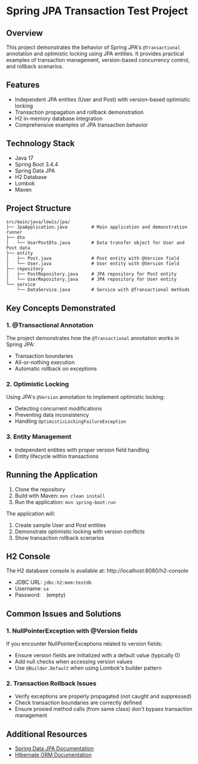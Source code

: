 # Spring JPA Transaction Test Project

## Overview
This project demonstrates the behavior of Spring JPA's `@Transactional` annotation and optimistic locking using JPA entities. It provides practical examples of transaction management, version-based concurrency control, and rollback scenarios.

## Features
- Independent JPA entities (User and Post) with version-based optimistic locking
- Transaction propagation and rollback demonstration
- H2 in-memory database integration
- Comprehensive examples of JPA transaction behavior

## Technology Stack
- Java 17
- Spring Boot 3.4.4
- Spring Data JPA
- H2 Database
- Lombok
- Maven

## Project Structure
```
src/main/java/lewis/jpa/
├── JpaApplication.java         # Main application and demonstration runner
├── dto
│   └── UserPostDto.java        # Data transfer object for User and Post data
├── entity
│   ├── Post.java               # Post entity with @Version field
│   └── User.java               # User entity with @Version field
├── repository
│   ├── PostRepository.java     # JPA repository for Post entity
│   └── UserRepository.java     # JPA repository for User entity
└── service
    └── DataService.java        # Service with @Transactional methods
```

## Key Concepts Demonstrated

### 1. @Transactional Annotation
The project demonstrates how the `@Transactional` annotation works in Spring JPA:
- Transaction boundaries
- All-or-nothing execution
- Automatic rollback on exceptions

### 2. Optimistic Locking
Using JPA's `@Version` annotation to implement optimistic locking:
- Detecting concurrent modifications
- Preventing data inconsistency
- Handling `OptimisticLockingFailureException`

### 3. Entity Management
- Independent entities with proper version field handling
- Entity lifecycle within transactions

## Running the Application
1. Clone the repository
2. Build with Maven: `mvn clean install`
3. Run the application: `mvn spring-boot:run`

The application will:
1. Create sample User and Post entities
2. Demonstrate optimistic locking with version conflicts
3. Show transaction rollback scenarios

## H2 Console
The H2 database console is available at: http://localhost:8080/h2-console
- JDBC URL: `jdbc:h2:mem:testdb`
- Username: `sa`
- Password: ` ` (empty)

## Common Issues and Solutions

### 1. NullPointerException with @Version fields
If you encounter NullPointerExceptions related to version fields:
- Ensure version fields are initialized with a default value (typically 0)
- Add null checks when accessing version values
- Use `@Builder.Default` when using Lombok's builder pattern

### 2. Transaction Rollback Issues
- Verify exceptions are properly propagated (not caught and suppressed)
- Check transaction boundaries are correctly defined
- Ensure proxied method calls (from same class) don't bypass transaction management

## Additional Resources
- [Spring Data JPA Documentation](https://docs.spring.io/spring-data/jpa/docs/current/reference/html/)
- [Hibernate ORM Documentation](https://hibernate.org/orm/documentation/)
